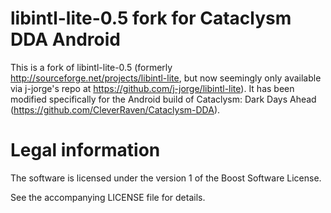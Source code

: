 libintl-lite-0.5 fork for Cataclysm DDA Android
===============================================

This is a fork of libintl-lite-0.5 (formerly http://sourceforge.net/projects/libintl-lite, but now seemingly only available via j-jorge's repo at https://github.com/j-jorge/libintl-lite).
It has been modified specifically for the Android build of Cataclysm: Dark Days Ahead (https://github.com/CleverRaven/Cataclysm-DDA).

Legal information
=================

The software is licensed under the version 1 of the Boost Software License.

See the accompanying LICENSE file for details.